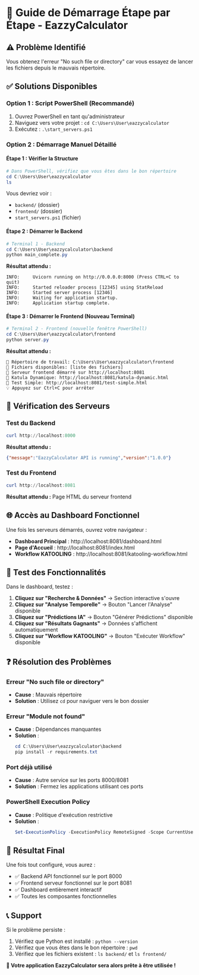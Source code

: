 # 🚀 Guide de Démarrage Étape par Étape - EazzyCalculator

## ⚠️ Problème Identifié

Vous obtenez l'erreur "No such file or directory" car vous essayez de lancer les fichiers depuis le mauvais répertoire.

## ✅ Solutions Disponibles

### **Option 1 : Script PowerShell (Recommandé)**
1. Ouvrez PowerShell en tant qu'administrateur
2. Naviguez vers votre projet : `cd C:\Users\User\eazzycalculator`
3. Exécutez : `.\start_servers.ps1`

### **Option 2 : Démarrage Manuel Détaillé**

#### **Étape 1 : Vérifier la Structure**
```powershell
# Dans PowerShell, vérifiez que vous êtes dans le bon répertoire
cd C:\Users\User\eazzycalculator
ls
```

Vous devriez voir :
- `backend/` (dossier)
- `frontend/` (dossier)
- `start_servers.ps1` (fichier)

#### **Étape 2 : Démarrer le Backend**
```powershell
# Terminal 1 - Backend
cd C:\Users\User\eazzycalculator\backend
python main_complete.py
```

**Résultat attendu :**
```
INFO:     Uvicorn running on http://0.0.0.0:8000 (Press CTRL+C to quit)
INFO:     Started reloader process [12345] using StatReload
INFO:     Started server process [12346]
INFO:     Waiting for application startup.
INFO:     Application startup complete.
```

#### **Étape 3 : Démarrer le Frontend (Nouveau Terminal)**
```powershell
# Terminal 2 - Frontend (nouvelle fenêtre PowerShell)
cd C:\Users\User\eazzycalculator\frontend
python server.py
```

**Résultat attendu :**
```
📁 Répertoire de travail: C:\Users\User\eazzycalculator\frontend
📄 Fichiers disponibles: [liste des fichiers]
🚀 Serveur frontend démarré sur http://localhost:8081
🎯 Katula Dynamique: http://localhost:8081/katula-dynamic.html
🧪 Test Simple: http://localhost:8081/test-simple.html
💡 Appuyez sur Ctrl+C pour arrêter
```

## 🔧 Vérification des Serveurs

### **Test du Backend**
```powershell
curl http://localhost:8000
```
**Résultat attendu :**
```json
{"message":"EazzyCalculator API is running","version":"1.0.0"}
```

### **Test du Frontend**
```powershell
curl http://localhost:8081
```
**Résultat attendu :** Page HTML du serveur frontend

## 🌐 Accès au Dashboard Fonctionnel

Une fois les serveurs démarrés, ouvrez votre navigateur :

- **Dashboard Principal** : http://localhost:8081/dashboard.html
- **Page d'Accueil** : http://localhost:8081/index.html
- **Workflow KATOOLING** : http://localhost:8081/katooling-workflow.html

## 🎯 Test des Fonctionnalités

Dans le dashboard, testez :

1. **Cliquez sur "Recherche & Données"** → Section interactive s'ouvre
2. **Cliquez sur "Analyse Temporelle"** → Bouton "Lancer l'Analyse" disponible
3. **Cliquez sur "Prédictions IA"** → Bouton "Générer Prédictions" disponible
4. **Cliquez sur "Résultats Gagnants"** → Données s'affichent automatiquement
5. **Cliquez sur "Workflow KATOOLING"** → Bouton "Exécuter Workflow" disponible

## ❓ Résolution des Problèmes

### **Erreur "No such file or directory"**
- **Cause** : Mauvais répertoire
- **Solution** : Utilisez `cd` pour naviguer vers le bon dossier

### **Erreur "Module not found"**
- **Cause** : Dépendances manquantes
- **Solution** : 
  ```powershell
  cd C:\Users\User\eazzycalculator\backend
  pip install -r requirements.txt
  ```

### **Port déjà utilisé**
- **Cause** : Autre service sur les ports 8000/8081
- **Solution** : Fermez les applications utilisant ces ports

### **PowerShell Execution Policy**
- **Cause** : Politique d'exécution restrictive
- **Solution** :
  ```powershell
  Set-ExecutionPolicy -ExecutionPolicy RemoteSigned -Scope CurrentUser
  ```

## 🎉 Résultat Final

Une fois tout configuré, vous aurez :
- ✅ Backend API fonctionnel sur le port 8000
- ✅ Frontend serveur fonctionnel sur le port 8081
- ✅ Dashboard entièrement interactif
- ✅ Toutes les composantes fonctionnelles

## 📞 Support

Si le problème persiste :
1. Vérifiez que Python est installé : `python --version`
2. Vérifiez que vous êtes dans le bon répertoire : `pwd`
3. Vérifiez que les fichiers existent : `ls backend/` et `ls frontend/`

**🚀 Votre application EazzyCalculator sera alors prête à être utilisée !** 